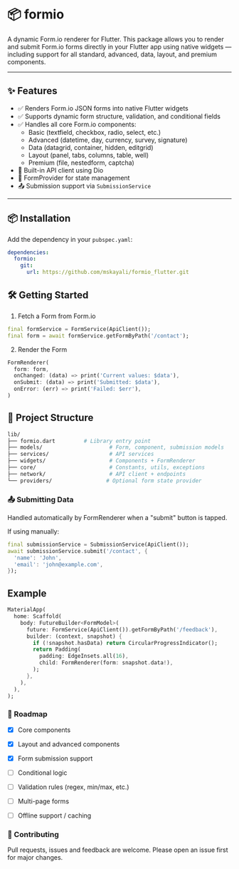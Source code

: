 # 📦 formio

A dynamic Form.io renderer for Flutter. This package allows you to render and submit Form.io forms directly in your Flutter app using native widgets — including support for all standard, advanced, data, layout, and premium components.

---

## ✨ Features

- ✅ Renders Form.io JSON forms into native Flutter widgets
- ✅ Supports dynamic form structure, validation, and conditional fields
- ✅ Handles all core Form.io components:
  - Basic (textfield, checkbox, radio, select, etc.)
  - Advanced (datetime, day, currency, survey, signature)
  - Data (datagrid, container, hidden, editgrid)
  - Layout (panel, tabs, columns, table, well)
  - Premium (file, nestedform, captcha)
- 📡 Built-in API client using Dio
- 🧠 FormProvider for state management
- 📤 Submission support via `SubmissionService`

---

## 📦 Installation

Add the dependency in your `pubspec.yaml`:

```yaml
dependencies:
  formio:
    git:
      url: https://github.com/mskayali/formio_flutter.git
```
## 🛠️ Getting Started

1. Fetch a Form from Form.io
```dart
final formService = FormService(ApiClient());
final form = await formService.getFormByPath('/contact');
```

2. Render the Form

```dart
FormRenderer(
  form: form,
  onChanged: (data) => print('Current values: $data'),
  onSubmit: (data) => print('Submitted: $data'),
  onError: (err) => print('Failed: $err'),
)
```

## 🧱 Project Structure

```bash
lib/
├── formio.dart         # Library entry point
├── models/                     # Form, component, submission models
├── services/                   # API services
├── widgets/                    # Components + FormRenderer
├── core/                       # Constants, utils, exceptions
├── network/                    # API client + endpoints
└── providers/                 # Optional form state provider
```
### 📤 Submitting Data
Handled automatically by FormRenderer when a "submit" button is tapped.

If using manually:

```dart
final submissionService = SubmissionService(ApiClient());
await submissionService.submit('/contact', {
  'name': 'John',
  'email': 'john@example.com',
});
```

## Example

```dart
MaterialApp(
  home: Scaffold(
    body: FutureBuilder<FormModel>(
      future: FormService(ApiClient()).getFormByPath('/feedback'),
      builder: (context, snapshot) {
        if (!snapshot.hasData) return CircularProgressIndicator();
        return Padding(
          padding: EdgeInsets.all(16),
          child: FormRenderer(form: snapshot.data!),
        );
      },
    ),
  ),
);
```

### 🔧 Roadmap
 - [x] Core components

 - [x] Layout and advanced components

 - [x] Form submission support

 - [ ] Conditional logic

 - [ ] Validation rules (regex, min/max, etc.)

 - [ ] Multi-page forms

 - [ ] Offline support / caching

### 🤝 Contributing
Pull requests, issues and feedback are welcome. Please open an issue first for major changes.

